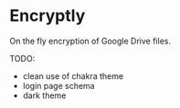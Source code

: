 # Encryptly

On the fly encryption of Google Drive files.

TODO:
- clean use of chakra theme
- login page schema
- dark theme